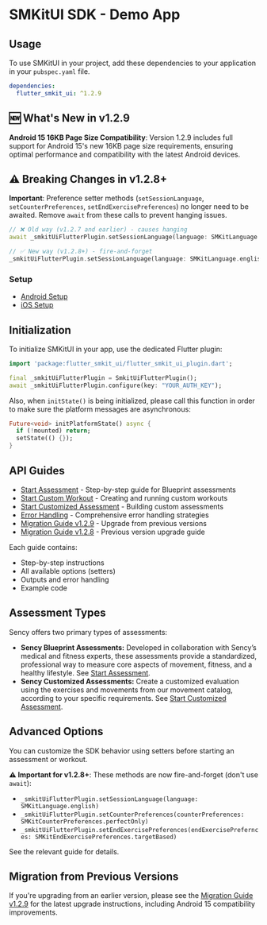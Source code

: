 
# SMKitUI SDK - Demo App

## Usage

To use SMKitUI in your project, add these dependencies to your application in your `pubspec.yaml` file.

```yaml
dependencies:
  flutter_smkit_ui: ^1.2.9
```

## 🆕 What's New in v1.2.9

**Android 15 16KB Page Size Compatibility**: Version 1.2.9 includes full support for Android 15's new 16KB page size requirements, ensuring optimal performance and compatibility with the latest Android devices.

## ⚠️ Breaking Changes in v1.2.8+

**Important**: Preference setter methods (`setSessionLanguage`, `setCounterPreferences`, `setEndExercisePreferences`) no longer need to be awaited. Remove `await` from these calls to prevent hanging issues.

```dart
// ❌ Old way (v1.2.7 and earlier) - causes hanging
await _smkitUiFlutterPlugin.setSessionLanguage(language: SMKitLanguage.english);

// ✅ New way (v1.2.8+) - fire-and-forget
_smkitUiFlutterPlugin.setSessionLanguage(language: SMKitLanguage.english);
```

### Setup

- [Android Setup](docs/android-setup.md)
- [iOS Setup](docs/ios-setup.md)

## Initialization

To initialize SMKitUI in your app, use the dedicated Flutter plugin:

```dart
import 'package:flutter_smkit_ui/flutter_smkit_ui_plugin.dart';

final _smkitUiFlutterPlugin = SmkitUiFlutterPlugin();
await _smkitUiFlutterPlugin.configure(key: "YOUR_AUTH_KEY");
```

Also, when `initState()` is being initialized, please call this function in order to make sure the platform messages are asynchronous:

```dart
Future<void> initPlatformState() async {
  if (!mounted) return;
  setState(() {});
}
```

## API Guides

- [Start Assessment](docs/startAssessment.md) - Step-by-step guide for Blueprint assessments
- [Start Custom Workout](docs/startCustomWorkout.md) - Creating and running custom workouts
- [Start Customized Assessment](docs/startCustomizedAssessment.md) - Building custom assessments
- [Error Handling](docs/errorHandling.md) - Comprehensive error handling strategies
- [Migration Guide v1.2.9](docs/migration-v1.2.9.md) - Upgrade from previous versions
- [Migration Guide v1.2.8](docs/migration-v1.2.8.md) - Previous version upgrade guide

Each guide contains:
- Step-by-step instructions
- All available options (setters)
- Outputs and error handling
- Example code

## Assessment Types

Sency offers two primary types of assessments:

- **Sency Blueprint Assessments:** Developed in collaboration with Sency’s medical and fitness experts, these assessments provide a standardized, professional way to measure core aspects of movement, fitness, and a healthy lifestyle. See [Start Assessment](docs/startAssessment.md).
- **Sency Customized Assessments:** Create a customized evaluation using the exercises and movements from our movement catalog, according to your specific requirements. See [Start Customized Assessment](docs/startCustomizedAssessment.md).

## Advanced Options

You can customize the SDK behavior using setters before starting an assessment or workout.

**⚠️ Important for v1.2.8+**: These methods are now fire-and-forget (don't use `await`):

- `_smkitUiFlutterPlugin.setSessionLanguage(language: SMKitLanguage.english)`
- `_smkitUiFlutterPlugin.setCounterPreferences(counterPreferences: SMKitCounterPreferences.perfectOnly)`
- `_smkitUiFlutterPlugin.setEndExercisePreferences(endExercisePrefernces: SMKitEndExercisePreferences.targetBased)`

See the relevant guide for details.

## Migration from Previous Versions

If you're upgrading from an earlier version, please see the [Migration Guide v1.2.9](docs/migration-v1.2.9.md) for the latest upgrade instructions, including Android 15 compatibility improvements.
